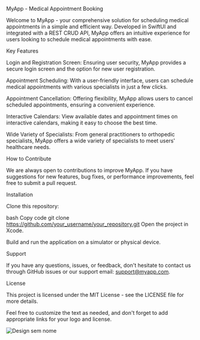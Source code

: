 MyApp - Medical Appointment Booking

Welcome to MyApp - your comprehensive solution for scheduling medical appointments in a simple and efficient way. Developed in SwiftUI and integrated with a REST CRUD API, MyApp offers an intuitive experience for users looking to schedule medical appointments with ease.

Key Features

Login and Registration Screen: Ensuring user security, MyApp provides a secure login screen and the option for new user registration.

Appointment Scheduling: With a user-friendly interface, users can schedule medical appointments with various specialists in just a few clicks.

Appointment Cancellation: Offering flexibility, MyApp allows users to cancel scheduled appointments, ensuring a convenient experience.

Interactive Calendars: View available dates and appointment times on interactive calendars, making it easy to choose the best time.

Wide Variety of Specialists: From general practitioners to orthopedic specialists, MyApp offers a wide variety of specialists to meet users' healthcare needs.

How to Contribute

We are always open to contributions to improve MyApp. If you have suggestions for new features, bug fixes, or performance improvements, feel free to submit a pull request.

Installation

Clone this repository:

bash
Copy code
git clone https://github.com/your_username/your_repository.git
Open the project in Xcode.

Build and run the application on a simulator or physical device.

Support

If you have any questions, issues, or feedback, don't hesitate to contact us through GitHub issues or our support email: support@myapp.com.

License

This project is licensed under the MIT License - see the LICENSE file for more details.

Feel free to customize the text as needed, and don't forget to add appropriate links for your logo and license.


![Design sem nome](https://github.com/elispethke/Vollmed/assets/125361133/f8084efa-6eff-4566-8997-5116a6245afb)
